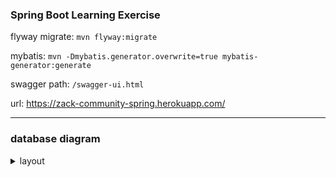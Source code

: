 ### Spring Boot Learning Exercise 

flyway migrate: ```mvn flyway:migrate```

mybatis: ```mvn -Dmybatis.generator.overwrite=true mybatis-generator:generate```

swagger path: ```/swagger-ui.html```

url: https://zack-community-spring.herokuapp.com/

---

### database diagram
<details>
 <summary>layout</summary>
 <p>
   
   ![database-layout](https://user-images.githubusercontent.com/38830527/87105331-9efbbd80-c228-11ea-8070-712f14f7bdf3.png)
</p>
</details>
